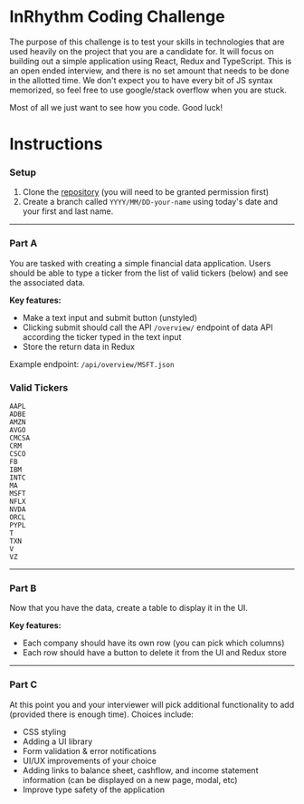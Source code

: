 # InRhythm Coding Challenge
The purpose of this challenge is to test your skills in technologies that are used heavily on the project that you are a candidate for.  It will focus on building out a simple application using React, Redux and TypeScript.  This is an open ended interview, and there is no set amount that needs to be done in the allotted time.  We don't expect you to have every bit of JS syntax memorized, so feel free to use google/stack overflow when you are stuck.

Most of all we just want to see how you code.  Good luck!

# Instructions

### Setup
1. Clone the [repository](https://github.com/mattbillard/interview-react-router-redux-typescript) (you will need to be granted permission first)
2. Create a branch called `YYYY/MM/DD-your-name` using today's date and your first and last name.

---
### Part A
You are tasked with creating a simple financial data application.  Users should be able to type a ticker from the list of valid tickers (below) and see the associated data.

**Key features:**
* Make a text input and submit button (unstyled)
* Clicking submit should call the API `/overview/` endpoint of data API according the ticker typed in the text input
* Store the return data in Redux

Example endpoint:
`/api/overview/MSFT.json`

### Valid Tickers
```
AAPL
ADBE
AMZN
AVGO
CMCSA
CRM
CSCO
FB
IBM
INTC
MA
MSFT
NFLX
NVDA
ORCL
PYPL
T
TXN
V
VZ
```

---

### Part B

Now that you have the data, create a table to display it in the UI.

**Key features:**
* Each company should have its own row (you can pick which columns)
* Each row should have a button to delete it from the UI and Redux store

---
### Part C 

At this point you and your interviewer will pick additional functionality to add (provided there is enough time).  Choices include:
* CSS styling
* Adding a UI library
* Form validation & error notifications
* UI/UX improvements of your choice
* Adding links to balance sheet, cashflow, and income statement information (can be displayed on a new page, modal, etc)
* Improve type safety of the application
